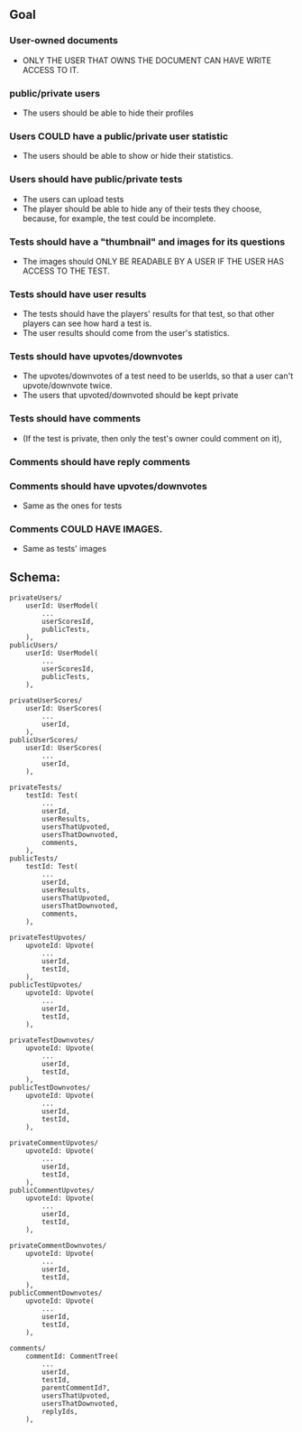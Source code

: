 ## Goal
### User-owned documents
 - ONLY THE USER THAT OWNS THE DOCUMENT CAN HAVE WRITE ACCESS TO IT.
### public/private users
 - The users should be able to hide their profiles
### Users COULD have a public/private user statistic
 - The users should be able to show or hide their statistics.
### Users should have public/private tests
 - The users can upload tests
 - The player should be able to hide any of their tests they choose, because, for example, the test could be incomplete.
### Tests should have a "thumbnail" and images for its questions
 - The images should ONLY BE READABLE BY A USER IF THE USER HAS ACCESS TO THE TEST.
### Tests should have user results
 - The tests should have the players' results for that test, so that other players can see how hard a test is.
 - The user results should come from the user's statistics.
### Tests should have upvotes/downvotes
 - The upvotes/downvotes of a test need to be userIds, so that a user can't upvote/downvote twice.
 - The users that upvoted/downvoted should be kept private
### Tests should have comments
 - (If the test is private, then only the test's owner could comment on it),
### Comments should have reply comments
### Comments should have upvotes/downvotes
 - Same as the ones for tests
### Comments COULD HAVE IMAGES.
 - Same as tests' images

## Schema:
```
privateUsers/
    userId: UserModel(
        ...
        userScoresId,
        publicTests,
    ),
publicUsers/
    userId: UserModel(
        ...
        userScoresId,
        publicTests,
    ),

privateUserScores/
    userId: UserScores(
        ...
        userId,
    ),
publicUserScores/
    userId: UserScores(
        ...
        userId,
    ),

privateTests/
    testId: Test(
        ...
        userId,
        userResults,
        usersThatUpvoted,
        usersThatDownvoted,
        comments,
    ),
publicTests/
    testId: Test(
        ...
        userId,
        userResults,
        usersThatUpvoted,
        usersThatDownvoted,
        comments,
    ),

privateTestUpvotes/
    upvoteId: Upvote(
        ...
        userId,
        testId,
    ),
publicTestUpvotes/
    upvoteId: Upvote(
        ...
        userId,
        testId,
    ),

privateTestDownvotes/
    upvoteId: Upvote(
        ...
        userId,
        testId,
    ),
publicTestDownvotes/
    upvoteId: Upvote(
        ...
        userId,
        testId,
    ),

privateCommentUpvotes/
    upvoteId: Upvote(
        ...
        userId,
        testId,
    ),
publicCommentUpvotes/
    upvoteId: Upvote(
        ...
        userId,
        testId,
    ),

privateCommentDownvotes/
    upvoteId: Upvote(
        ...
        userId,
        testId,
    ),
publicCommentDownvotes/
    upvoteId: Upvote(
        ...
        userId,
        testId,
    ),

comments/
    commentId: CommentTree(
        ...
        userId,
        testId,
        parentCommentId?,
        usersThatUpvoted,
        usersThatDownvoted,
        replyIds,
    ),
```
